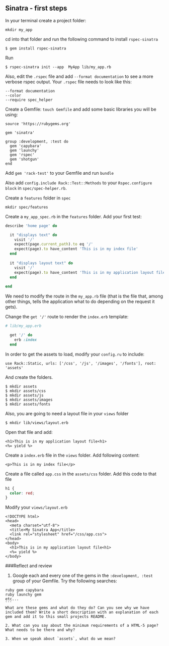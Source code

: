 ## Sinatra - first steps

In your terminal create a project folder:
```
mkdir my_app
```
cd into that folder and run the following command to install `rspec-sinatra` 

```shell
$ gem install rspec-sinatra
```


Run 
```shell
$ rspec-sinatra init --app  MyApp lib/my_app.rb
```

Also, edit the `.rspec` file and add `--format documentation` to see a more verbose rspec output. Your `.rspec` file needs to look like this:

```
--format documentation
--color
--require spec_helper
```


Create a Gemfile: `touch Gemfile` and add some basic libraries you will be using: 
```
source 'https://rubygems.org'

gem 'sinatra'

group :development, :test do
  gem 'capybara'
  gem 'launchy'
  gem 'rspec'
  gem 'shotgun'
end
```
Add `gem 'rack-test'` to your Gemfile and run `bundle`

Also add `config.include Rack::Test::Methods` to your `Rspec.configure block` in `spec/spec-helper.rb`.

Create a `features` folder in `spec` 
```
mkdir spec/features
``` 
Create a `my_app_spec.rb` in the `features` folder. 
Add your first test:
```ruby
describe 'home page' do

  it "displays text" do
    visit '/'
    expect(page.current_path).to eq '/'
    expect(page).to have_content 'This is in my index file'
  end
  
  it "displays layout text" do
    visit '/'
    expect(page).to have_content 'This is in my application layout file'
  end
  
end

```

We need to modify the route in the `my_app.rb` file (that is the file that, among other things, tells the application what to do depending on the request it gets).

Change the `get '/'` route to render the `index.erb` template:

```ruby
# lib/my_app.erb

  get '/' do
    erb :index
  end
```


In order to get the assets to load, modify your `config.ru` to include:
```
use Rack::Static, urls: ['/css', '/js', '/images', '/fonts'], root: 'assets'
```
And create the folders. 
```shell
$ mkdir assets
$ mkdir assets/css
$ mkdir assets/js
$ mkdir assets/images
$ mkdir assets/fonts
```

Also, you are going to need a layout file in your `views` folder
```shell
$ mkdir lib/views/layout.erb

```

Open that file and add:

```erb
<h1>This is in my application layout file<h1>
<%= yield %>
```

Create a `index.erb` file in the `views` folder. Add following content:

```erb
<p>This is in my index file</p>
```

Create a file called `app.css` in the `assets/css` folder. Add this code to that file

```css
h1 {
  color: red;
}
```

Modify your `views/layout.erb`
```erb
<!DOCTYPE html>
<head>
  <meta charset="utf-8">
  <title>My Sinatra App</title>
  <link rel="stylesheet" href="/css/app.css">
</head>
<body>
  <h1>This is in my application layout file<h1>
  <%= yield %>
</body>

```

###Reflect and review
1. Google each and every one of the gems in the `:development, :test` group of your Gemfile. Try the following searches:
````
ruby gem capybara
ruby launchy gem
etc...
```
What are these gems and what do they do? Can you see why we have included them? Write a short description with an explanation of each gem and add it to this small projects README. 

2. What can you say about the minimum requirements of a HTML-5 page? What needs to be there and why?

3. When we speak about `assets`, what do we mean?





